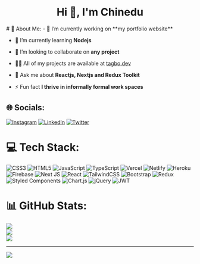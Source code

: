 <h1 align="center">Hi 👋, I'm Chinedu</h1>
# 💫 About Me:
- 🔭 I’m currently working on **my portfolio website**

- 🌱 I’m currently learning **Nodejs**

- 👯 I’m looking to collaborate on **any project**

- 👨‍💻 All of my projects are available at [tagbo.dev](tagbo.dev)

- 💬 Ask me about **Reactjs, Nextjs and Redux Toolkit**

- ⚡ Fun fact **I thrive in informally formal work spaces**



## 🌐 Socials:
[![Instagram](https://img.shields.io/badge/Instagram-%23E4405F.svg?logo=Instagram&logoColor=white)](https://instagram.com/tagbochineduu) [![LinkedIn](https://img.shields.io/badge/LinkedIn-%230077B5.svg?logo=linkedin&logoColor=white)](https://linkedin.com/in/tagbochinedu) [![Twitter](https://img.shields.io/badge/Twitter-%231DA1F2.svg?logo=Twitter&logoColor=white)](https://twitter.com/tagbochineduu) 

# 💻 Tech Stack:
![CSS3](https://img.shields.io/badge/css3-%231572B6.svg?style=for-the-badge&logo=css3&logoColor=white) ![HTML5](https://img.shields.io/badge/html5-%23E34F26.svg?style=for-the-badge&logo=html5&logoColor=white) ![JavaScript](https://img.shields.io/badge/javascript-%23323330.svg?style=for-the-badge&logo=javascript&logoColor=%23F7DF1E) ![TypeScript](https://img.shields.io/badge/typescript-%23007ACC.svg?style=for-the-badge&logo=typescript&logoColor=white) ![Vercel](https://img.shields.io/badge/vercel-%23000000.svg?style=for-the-badge&logo=vercel&logoColor=white) ![Netlify](https://img.shields.io/badge/netlify-%23000000.svg?style=for-the-badge&logo=netlify&logoColor=#00C7B7) ![Heroku](https://img.shields.io/badge/heroku-%23430098.svg?style=for-the-badge&logo=heroku&logoColor=white) ![Firebase](https://img.shields.io/badge/firebase-%23039BE5.svg?style=for-the-badge&logo=firebase) ![Next JS](https://img.shields.io/badge/Next-black?style=for-the-badge&logo=next.js&logoColor=white) ![React](https://img.shields.io/badge/react-%2320232a.svg?style=for-the-badge&logo=react&logoColor=%2361DAFB) ![TailwindCSS](https://img.shields.io/badge/tailwindcss-%2338B2AC.svg?style=for-the-badge&logo=tailwind-css&logoColor=white) ![Bootstrap](https://img.shields.io/badge/bootstrap-%23563D7C.svg?style=for-the-badge&logo=bootstrap&logoColor=white) ![Redux](https://img.shields.io/badge/redux-%23593d88.svg?style=for-the-badge&logo=redux&logoColor=white) ![Styled Components](https://img.shields.io/badge/styled--components-DB7093?style=for-the-badge&logo=styled-components&logoColor=white) ![Chart.js](https://img.shields.io/badge/chart.js-F5788D.svg?style=for-the-badge&logo=chart.js&logoColor=white) ![jQuery](https://img.shields.io/badge/jquery-%230769AD.svg?style=for-the-badge&logo=jquery&logoColor=white) ![JWT](https://img.shields.io/badge/JWT-black?style=for-the-badge&logo=JSON%20web%20tokens)
# 📊 GitHub Stats:
![](https://github-readme-stats.vercel.app/api?username=tagbochinedu&theme=algolia&hide_border=false&include_all_commits=false&count_private=false)<br/>
![](https://github-readme-streak-stats.herokuapp.com/?user=tagbochinedu&theme=algolia&hide_border=false)<br/>
![](https://github-readme-stats.vercel.app/api/top-langs/?username=tagbochinedu&theme=algolia&hide_border=false&include_all_commits=false&count_private=false&layout=compact)

---
[![](https://visitcount.itsvg.in/api?id=tagbochinedu&icon=0&color=0)](https://visitcount.itsvg.in)

<!-- Proudly created with GPRM ( https://gprm.itsvg.in ) -->

<!---
tagbochinedu/tagbochinedu is a ✨ special ✨ repository because its `README.md` (this file) appears on your GitHub profile.
You can click the Preview link to take a look at your changes.
--->
